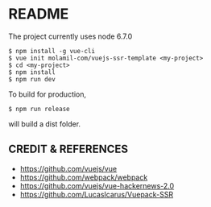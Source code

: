 # README #


The project currently uses node 6.7.0

```
$ npm install -g vue-cli
$ vue init molamil-com/vuejs-ssr-template <my-project>
$ cd <my-project>
$ npm install
$ npm run dev
```

To build for production,

```
$ npm run release
```

will build a dist folder.

## CREDIT & REFERENCES ##

* https://github.com/vuejs/vue
* https://github.com/webpack/webpack
* https://github.com/vuejs/vue-hackernews-2.0
* https://github.com/LucasIcarus/Vuepack-SSR
